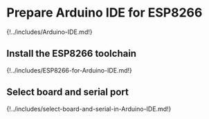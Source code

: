 # Prepare Arduino IDE for ESP8266
{!../includes/Arduino-IDE.md!}

## Install the ESP8266 toolchain
{!../includes/ESP8266-for-Arduino-IDE.md!}

## Select board and serial port
{!../includes/select-board-and-serial-in-Arduino-IDE.md!}
